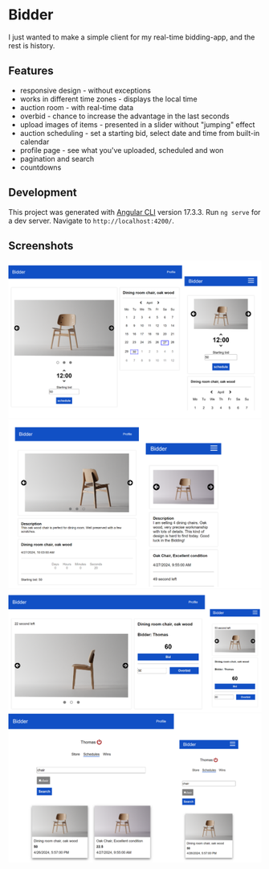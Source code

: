 # Bidder
I just wanted to make a simple client for my real-time bidding-app, and the rest is history.

## Features
- responsive design - without exceptions
- works in different time zones - displays the local time
- auction room - with real-time data
- overbid - chance to increase the advantage in the last seconds
- upload images of items - presented in a slider without "jumping" effect
- auction scheduling - set a starting bid, select date and time from built-in calendar
- profile page - see what you've uploaded, scheduled and won
- pagination and search
- countdowns

## Development
This project was generated with [Angular CLI](https://github.com/angular/angular-cli) version 17.3.3. Run `ng serve` for a dev server. Navigate to `http://localhost:4200/`.

## Screenshots

<img src="images/schedule.png">
<img src="images/preAuction.png">
<img src="images/inAuction.png">
<img src="images/profile.png">

